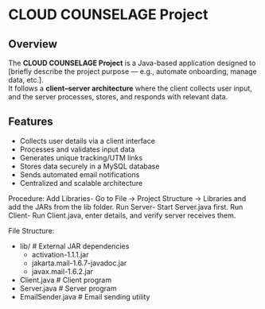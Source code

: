 # CLOUD COUNSELAGE Project

## Overview
The **CLOUD COUNSELAGE Project** is a Java-based application designed to [briefly describe the project purpose — e.g., automate onboarding, manage data, etc.].  
It follows a **client–server architecture** where the client collects user input, and the server processes, stores, and responds with relevant data.

## Features
- Collects user details via a client interface
- Processes and validates input data
- Generates unique tracking/UTM links
- Stores data securely in a MySQL database
- Sends automated email notifications
- Centralized and scalable architecture

Procedure:
  Add Libraries-
      Go to File → Project Structure → Libraries and add the JARs from the lib folder.
  Run Server-
      Start Server.java first.
  Run Client-
      Run Client.java, enter details, and verify server receives them.

File Structure:
- lib/ # External JAR dependencies
  - activation-1.1.1.jar
  - jakarta.mail-1.6.7-javadoc.jar
  - javax.mail-1.6.2.jar
- Client.java # Client program
- Server.java # Server program
- EmailSender.java # Email sending utility


